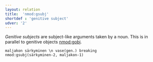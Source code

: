 ```yaml
---
layout: relation
title:  'nmod:gsubj'
shortdef : 'genitive subject'
udver: '2'
---
```


*Genitive subjects* are subject-like arguments taken by a noun. This
is in parallel to genitive objects [nmod:gobj]().

<!-- %% \footnote{Due to genitive subjects being For further discussion on subjects and objects of nouns, see Section [gsubj-gobj](#sec-gsubj-gobj). -->

<!-- fname:gsubj.pdf -->
~~~ sdparse
maljakon särkyminen \n vase(gen.) breaking
nmod:gsubj(särkyminen-2, maljakon-1)
~~~
<!-- Interlanguage links updated Po 6. listopadu 2023, 21:43:05 CET -->
